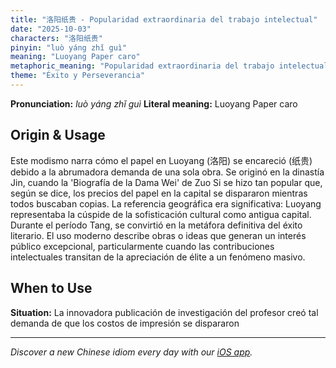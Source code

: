 ```yaml
---
title: "洛阳纸贵 - Popularidad extraordinaria del trabajo intelectual"
date: "2025-10-03"
characters: "洛阳纸贵"
pinyin: "luò yáng zhǐ guì"
meaning: "Luoyang Paper caro"
metaphoric_meaning: "Popularidad extraordinaria del trabajo intelectual"
theme: "Éxito y Perseverancia"
---
```


**Pronunciation:** *luò yáng zhǐ guì*
**Literal meaning:** Luoyang Paper caro

## Origin & Usage

Este modismo narra cómo el papel en Luoyang (洛阳) se encareció (纸贵) debido a la abrumadora demanda de una sola obra. Se originó en la dinastía Jin, cuando la 'Biografía de la Dama Wei' de Zuo Si se hizo tan popular que, según se dice, los precios del papel en la capital se dispararon mientras todos buscaban copias. La referencia geográfica era significativa: Luoyang representaba la cúspide de la sofisticación cultural como antigua capital. Durante el período Tang, se convirtió en la metáfora definitiva del éxito literario. El uso moderno describe obras o ideas que generan un interés público excepcional, particularmente cuando las contribuciones intelectuales transitan de la apreciación de élite a un fenómeno masivo.

## When to Use

**Situation:** La innovadora publicación de investigación del profesor creó tal demanda de que los costos de impresión se dispararon

---

*Discover a new Chinese idiom every day with our [iOS app](https://apps.apple.com/us/app/daily-chinese-idioms/id6740611324).*

